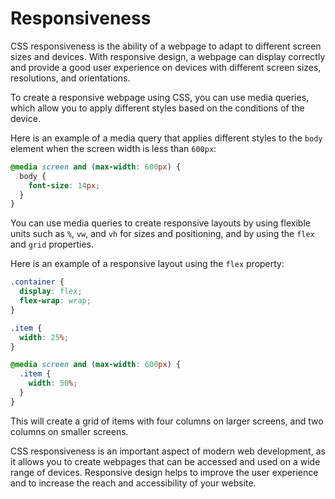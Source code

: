 # Responsiveness

CSS responsiveness is the ability of a webpage to adapt to different screen sizes and devices. With responsive design, a webpage can display correctly and provide a good user experience on devices with different screen sizes, resolutions, and orientations.

To create a responsive webpage using CSS, you can use media queries, which allow you to apply different styles based on the conditions of the device.

Here is an example of a media query that applies different styles to the `body` element when the screen width is less than `600px`:

```css
@media screen and (max-width: 600px) {
  body {
    font-size: 14px;
  }
}
```

You can use media queries to create responsive layouts by using flexible units such as `%`, `vw`, and `vh` for sizes and positioning, and by using the `flex` and `grid` properties.

Here is an example of a responsive layout using the `flex` property:

```css
.container {
  display: flex;
  flex-wrap: wrap;
}

.item {
  width: 25%;
}

@media screen and (max-width: 600px) {
  .item {
    width: 50%;
  }
}
```

This will create a grid of items with four columns on larger screens, and two columns on smaller screens.

CSS responsiveness is an important aspect of modern web development, as it allows you to create webpages that can be accessed and used on a wide range of devices. Responsive design helps to improve the user experience and to increase the reach and accessibility of your website.
